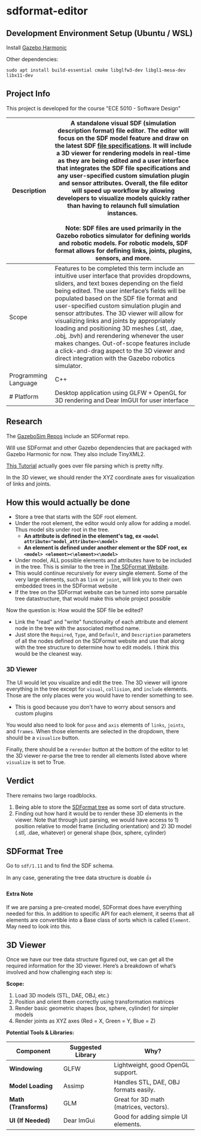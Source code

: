 # sdformat-editor

## Development Environment Setup (Ubuntu / WSL)

Install [Gazebo Harmonic](https://gazebosim.org/docs/harmonic/install_ubuntu/)

Other dependencies:
```
sudo apt install build-essential cmake libglfw3-dev libgl1-mesa-dev libx11-dev
```

## Project Info

This project is developed for the course "ECE 5010 - Software Design"

| Description            | A standalone visual SDF (simulation description format) file editor. The editor will focus on the SDF model feature and draw on the latest SDF [file specifications](http://sdformat.org/). It will include a 3D viewer for rendering models in real-time as they are being edited and a user interface that integrates the SDF file specifications and any user-specified custom simulation plugin and sensor attributes. Overall, the file editor will speed up workflow by allowing developers to visualize models quickly rather than having to relaunch full simulation instances. <br><br>Note: SDF files are used primarily in the Gazebo robotics simulator for defining worlds and robotic models. For robotic models, SDF format allows for defining links, joints, plugins, sensors, and more. |
| ---------------------- | ------------------------------------------------------------------------------------------------------------------------------------------------------------------------------------------------------------------------------------------------------------------------------------------------------------------------------------------------------------------------------------------------------------------------------------------------------------------------------------------------------------------------------------------------------------------------------------------------------------------------------------------------------------------------------------------------------------------------------------------------------------------------------------------------------------------- |
| Scope                | Features to be completed this term include an intuitive user interface that provides dropdowns, sliders, and text boxes depending on the field being edited. The user interface’s fields will be populated based on the SDF file format and user-specified custom simulation plugin and sensor attributes. The 3D viewer will allow for visualizing links and joints by appropriately loading and positioning 3D meshes (.stl, .dae, .obj, .bvh) and rerendering whenever the user makes changes. Out-of-scope features include a click-and-drag aspect to the 3D viewer and direct integration with the Gazebo robotics simulator.                                                                                                                                                                                 |
| Programming Language | C++                                                                                                                                                                                                                                                                                                                                                                                                                                                                                                                                                                                                                                                                                                                                                                                                                 |
| # Platform             | Desktop application using GLFW + OpenGL for 3D rendering and Dear ImGUI for user interface                                                                                                                                                                                                                                                                                                                                                                                                                                                                                                                                                                                                                                                                                                                          |
## Research

The [GazeboSim Repos](https://github.com/orgs/gazebosim/repositories) include an SDFormat repo.

Will use SDFormat and other Gazebo dependencies that are packaged with Gazebo Harmonic for now. They also include TinyXML2. 

[This Tutorial](http://sdformat.org/tutorials?tut=quickstart&cat=developers&) actually goes over file parsing which is pretty nifty. 

In the 3D viewer, we should render the XYZ coordinate axes for visualization of links and joints.

## How this would actually be done

- Store a tree that starts with the SDF root element. 
- Under the root element, the editor would only allow for adding a model. Thus model sits under root in the tree.
	- **An attribute is defined in the element's tag, ex `<model attribute="model_attribute><\model>`**
	- **An element is defined under another element or the SDF root, ex `<model> <element><\element><\model>`**
- Under model, ALL possible elements and attributes have to be included in the tree. This is similar to the tree in [The SDFormat Website](http://sdformat.org/spec?ver=1.12&elem=model). 
- This would continue recursively for every single element. Some of the very large elements, such as `link` or `joint`, will link you to their own embedded trees in the SDFormat website
- If the tree on the SDFormat website can be turned into some parsable tree datastructure, that would make this whole project possible

Now the question is: How would the SDF file be edited? 
- Link the "read" and "write" functionality of each attribute and element node in the tree with the associated method name. 
- Just store the `Required`, `Type`, and `Default`, and `Description` parameters of all the nodes defined on the SDFormat website and use that along with the tree structure to determine how to edit models. I think this would be the cleanest way.

### 3D Viewer

The UI would let you visualize and edit the tree. The 3D viewer will ignore everything in the tree except for `visual`, `collision`, and `include` elements. Those are the only places were you would have to render something to see. 
- This is good because you don't have to worry about sensors and custom plugins

You would also need to look for `pose` and `axis` elements of `links`, `joints`, and `frames`. When those elements are selected in the dropdown, there should be a `visualize` button. 

Finally, there should be a `rerender` button at the bottom of the editor to let the 3D viewer re-parse the tree to render all elements listed above where `visualize` is set to True.


## Verdict

There remains two large roadblocks. 
1. Being able to store the [SDFormat tree](http://sdformat.org/spec?ver=1.12&elem=sdf) as some sort of data structure. 
2. Finding out how hard it would be to render these 3D elements in the viewer. Note that through just parsing, we would have access to 1) position relative to model frame (including orientation) and 2) 3D model (.stl, .dae, whatever) or general shape (box, sphere, cylinder)

## SDFormat Tree

Go to `sdf/1.11` and to find the SDF schema.

In any case, generating the tree data structure is doable 👍

#### Extra Note

If we are parsing a pre-created model, SDFormat does have everything needed for this. In addition to specific API for each element, it seems that all elements are convertible into a Base class of sorts which is called `Element`. May need to look into this.

## 3D Viewer

Once we have our tree data structure figured out, we can get all the required information for the 3D viewer. 
Here’s a breakdown of what’s involved and how challenging each step is:

**Scope:**

1. Load 3D models (STL, DAE, OBJ, etc.)  
2. Position and orient them correctly using transformation matrices  
3. Render basic geometric shapes (box, sphere, cylinder) for simpler models  
4. Render joints as XYZ axes (Red = X, Green = Y, Blue = Z)

**Potential Tools & Libraries:**

|Component|Suggested Library|Why?|
|---|---|---|
|**Windowing**|GLFW|Lightweight, good OpenGL support.|
|**Model Loading**|Assimp|Handles STL, DAE, OBJ formats easily.|
|**Math (Transforms)**|GLM|Great for 3D math (matrices, vectors).|
|**UI (If Needed)**|Dear ImGui|Good for adding simple UI elements.|
